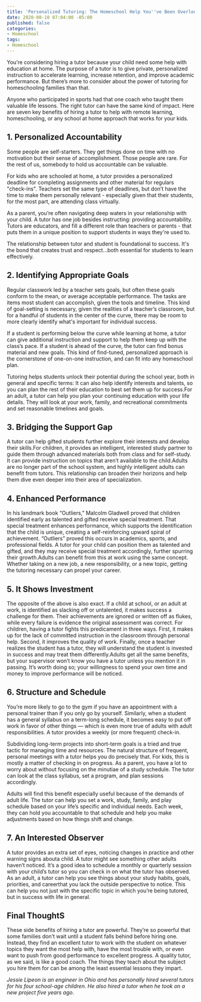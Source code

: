 ```yaml
---
title: 'Personalized Tutoring: The Homeschool Help You''ve Been Overlooking'
date: 2020-08-10 07:04:00 -05:00
published: false
categories:
- Homeschool
tags:
- Homeschool
---
```


You’re considering hiring a tutor because your child need some help with education at home. The purpose of a tutor is to give private, personalized instruction to accelerate learning, increase retention, and improve academic performance. But there’s more to consider about the power of tutoring for homeschooling families than that.

Anyone who participated in sports had that one coach who taught them valuable life lessons. The right tutor can have the same kind of impact. Here are seven key benefits of hiring a tutor to help with remote learning, homeschooling, or any school at home approach that works for your kids.

## 1. Personalized Accountability

Some people are self-starters. They get things done on time with no motivation but their sense of accomplishment. Those people are rare. For the rest of us, somebody to hold us accountable can be valuable.

For kids who are schooled at home, a tutor provides a personalized deadline for completing assignments and other material for regulars "check-ins". Teachers set the same type of deadlines, but don’t have the time to make them personally relevant - especially given that their students, for the most part, are attending class virtually.

As a parent, you’re often navigating deep waters in your relationship with your child. A tutor has one job besides instructing: providing accountability. Tutors are educators, and fill a different role than teachers or parents - that puts them in a unique position to support students in ways they're used to. 

The relationship between tutor and student is foundational to success. It's the bond that creates trust and respect...both essential for students to learn effectively.

## 2. Identifying Appropriate Goals

Regular classwork led by a teacher sets goals, but often these goals conform to the mean, or average acceptable performance. The tasks are items most student can accomplish, given the tools and timeline. This kind of goal-setting is necessary, given the realities of a teacher’s classroom, but for a handful of students in the center of the curve, there may be room to more clearly identify what's important for individual success.

If a student is performing below the curve while learning at home, a tutor can give additional instruction and support to help them keep up with the class’s pace. If a student is ahead of the curve, the tutor can find bonus material and new goals. This kind of find-tuned, personalized approach is the cornerstone of one-on-one instruction, and can fit into any homeschool plan.

Tutoring helps students unlock their potential during the school year, both in general and specific terms:  It can also help identify interests and talents, so you can plan the rest of their education to best set them up for success.For an adult, a tutor can help you plan your continuing education with your life details. They will 
look at your work, family, and recreational commitments and set reasonable timelines and goals.

## 3. Bridging the Support Gap

A tutor can help gifted students further explore their interests and develop their skills.For children, it provides an intelligent, interested study partner to guide them through advanced materials both from class and for self-study. It can provide instruction on topics that aren’t available to the child.Adults are no longer part of the school system, and highly intelligent adults can benefit from tutors. This relationship can broaden their horizons and help them dive even deeper into their area of specialization.

## 4. Enhanced Performance

In his landmark book “Outliers,” Malcolm Gladwell proved that children identified early as talented and gifted receive special treatment. That special treatment enhances performance, which supports the identification that the child is unique, creating a self-reinforcing upward spiral of achievement. “Outliers” proved this occurs in academics, sports, and professional fields. A tutor for your child can position them as talented and gifted, and they may receive special treatment accordingly, further spurring their growth.Adults can benefit from this at work using the same concept. Whether taking on a new job, a new responsibility, or a new topic, getting the tutoring necessary can propel your career.

## 5. It Shows Investment

The opposite of the above is also exact. If a child at school, or an adult at work, is identified as slacking off or untalented, it makes success a challenge for them. Their achievements are ignored or written off as flukes, while every failure is evidence the original assessment was correct. For children, having a tutor fights this predicament in three ways. First, it makes up for the lack of committed instruction in the classroom through personal help. Second, it improves the quality of work. Finally, once a teacher realizes the student has a tutor, they will understand the student is invested in success and may treat them differently.Adults get all the same benefits, but your supervisor won’t know you have a tutor unless you 
mention it in passing. It’s worth doing so; your willingness to spend your own time and money to improve performance will be noticed.

## 6. Structure and Schedule

You’re more likely to go to the gym if you have an appointment with a personal trainer than if you only go by yourself. Similarly, when a student has a general syllabus on a term-long schedule, it becomes easy to put off work in favor of other things — which is even more true of adults with adult responsibilities. A tutor provides a weekly (or more frequent) check-in.

Subdividing long-term projects into short-term goals is a tried and true tactic for managing time and resources. The natural structure of frequent, personal meetings with a tutor helps you do precisely that. For kids, this is mostly a matter of checking in on progress. As a parent, you have a lot to worry about without focusing on the minutiae of a study schedule. The tutor can look at the class syllabus, set a program, and plan sessions accordingly.

Adults will find this benefit especially useful because of the demands of adult life. The tutor can help you set a work, study, family, and play schedule based on your life’s specific and individual needs. Each week, they can hold you accountable to that schedule and help you make adjustments based on how things shift and change.

## 7. An Interested Observer

A tutor provides an extra set of eyes, noticing changes in practice and other warning signs abouta child. A tutor might see something other adults haven’t noticed. It’s a good idea to schedule a monthly or quarterly session with your child’s tutor so you can check in on what the tutor has observed. As an adult, a tutor can help you see things about your study habits, goals, priorities, and careerthat you lack the outside perspective to notice. This can help you not just with the specific topic in which you’re being tutored, but in success with life in general.

## Final ThoughtS

These side benefits of hiring a tutor are powerful. They’re so powerful that some families don’t wait until a student falls behind before hiring one. Instead, they find an excellent tutor to work with the student on whatever topics they want the most help with, have the most trouble with, or even want to push from good performance to excellent progress. A quality tutor, as we said, is like a good coach. The things they teach about the subject you hire them for can be among the least essential lessons they impart.

*Jessie Lipeon is an engineer in Ohio and has personally hired several tutors for his four school-age children. He also hired a tutor when he took on a new project five years ago.*